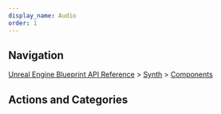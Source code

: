 ```yaml
---
display_name: Audio
order: 1
---
```

## Navigation

[Unreal Engine Blueprint API Reference](https://dev.epicgames.com/documentation/en-us/unreal-engine/BlueprintAPI) > [Synth](https://dev.epicgames.com/documentation/en-us/unreal-engine/BlueprintAPI/Synth) > [Components](https://dev.epicgames.com/documentation/en-us/unreal-engine/BlueprintAPI/Synth/Components)

## Actions and Categories
